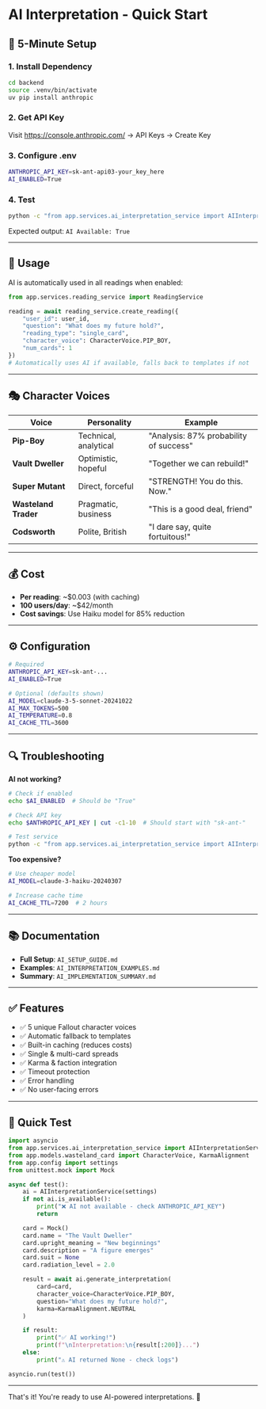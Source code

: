 # AI Interpretation - Quick Start

## 🚀 5-Minute Setup

### 1. Install Dependency
```bash
cd backend
source .venv/bin/activate
uv pip install anthropic
```

### 2. Get API Key
Visit https://console.anthropic.com/ → API Keys → Create Key

### 3. Configure .env
```bash
ANTHROPIC_API_KEY=sk-ant-api03-your_key_here
AI_ENABLED=True
```

### 4. Test
```bash
python -c "from app.services.ai_interpretation_service import AIInterpretationService; from app.config import settings; print('AI Available:', AIInterpretationService(settings).is_available())"
```

Expected output: `AI Available: True`

---

## 📝 Usage

AI is automatically used in all readings when enabled:

```python
from app.services.reading_service import ReadingService

reading = await reading_service.create_reading({
    "user_id": user_id,
    "question": "What does my future hold?",
    "reading_type": "single_card",
    "character_voice": CharacterVoice.PIP_BOY,
    "num_cards": 1
})
# Automatically uses AI if available, falls back to templates if not
```

---

## 🎭 Character Voices

| Voice | Personality | Example |
|-------|------------|---------|
| **Pip-Boy** | Technical, analytical | "Analysis: 87% probability of success" |
| **Vault Dweller** | Optimistic, hopeful | "Together we can rebuild!" |
| **Super Mutant** | Direct, forceful | "STRENGTH! You do this. Now." |
| **Wasteland Trader** | Pragmatic, business | "This is a good deal, friend" |
| **Codsworth** | Polite, British | "I dare say, quite fortuitous!" |

---

## 💰 Cost

- **Per reading**: ~$0.003 (with caching)
- **100 users/day**: ~$42/month
- **Cost savings**: Use Haiku model for 85% reduction

---

## ⚙️ Configuration

```bash
# Required
ANTHROPIC_API_KEY=sk-ant-...
AI_ENABLED=True

# Optional (defaults shown)
AI_MODEL=claude-3-5-sonnet-20241022
AI_MAX_TOKENS=500
AI_TEMPERATURE=0.8
AI_CACHE_TTL=3600
```

---

## 🔍 Troubleshooting

**AI not working?**
```bash
# Check if enabled
echo $AI_ENABLED  # Should be "True"

# Check API key
echo $ANTHROPIC_API_KEY | cut -c1-10  # Should start with "sk-ant-"

# Test service
python -c "from app.services.ai_interpretation_service import AIInterpretationService; from app.config import settings; print(AIInterpretationService(settings).is_available())"
```

**Too expensive?**
```bash
# Use cheaper model
AI_MODEL=claude-3-haiku-20240307

# Increase cache time
AI_CACHE_TTL=7200  # 2 hours
```

---

## 📚 Documentation

- **Full Setup**: `AI_SETUP_GUIDE.md`
- **Examples**: `AI_INTERPRETATION_EXAMPLES.md`
- **Summary**: `AI_IMPLEMENTATION_SUMMARY.md`

---

## ✅ Features

- ✅ 5 unique Fallout character voices
- ✅ Automatic fallback to templates
- ✅ Built-in caching (reduces costs)
- ✅ Single & multi-card spreads
- ✅ Karma & faction integration
- ✅ Timeout protection
- ✅ Error handling
- ✅ No user-facing errors

---

## 🎯 Quick Test

```python
import asyncio
from app.services.ai_interpretation_service import AIInterpretationService
from app.models.wasteland_card import CharacterVoice, KarmaAlignment
from app.config import settings
from unittest.mock import Mock

async def test():
    ai = AIInterpretationService(settings)
    if not ai.is_available():
        print("❌ AI not available - check ANTHROPIC_API_KEY")
        return

    card = Mock()
    card.name = "The Vault Dweller"
    card.upright_meaning = "New beginnings"
    card.description = "A figure emerges"
    card.suit = None
    card.radiation_level = 2.0

    result = await ai.generate_interpretation(
        card=card,
        character_voice=CharacterVoice.PIP_BOY,
        question="What does my future hold?",
        karma=KarmaAlignment.NEUTRAL
    )

    if result:
        print("✅ AI working!")
        print(f"\nInterpretation:\n{result[:200]}...")
    else:
        print("⚠️ AI returned None - check logs")

asyncio.run(test())
```

---

That's it! You're ready to use AI-powered interpretations. 🎉